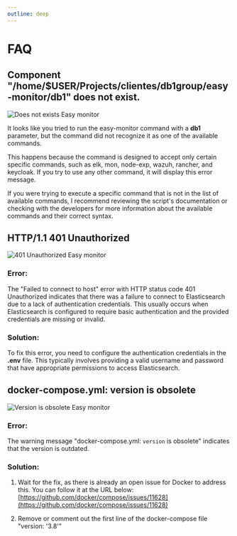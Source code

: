 ```yaml
---
outline: deep
---
```


# FAQ

## Component "/home/$USER/Projects/clientes/db1group/easy-monitor/db1" does not exist.

![Does not exists Easy monitor](/img/components/easy-monitor/easy-monitor-does-not-exists.png)

It looks like you tried to run the easy-monitor command with a **db1** parameter, but the command did not recognize it as one of the available commands.

This happens because the command is designed to accept only certain specific commands, such as elk, mon, node-exp, wazuh, rancher, and keycloak. If you try to use any other command, it will display this error message.

If you were trying to execute a specific command that is not in the list of available commands, I recommend reviewing the script's documentation or checking with the developers for more information about the available commands and their correct syntax.

## HTTP/1.1 401 Unauthorized

![401 Unauthorized Easy monitor](/img/components/easy-monitor/easy-monitor-error-401.png)

### Error:

The "Failed to connect to host" error with HTTP status code 401 Unauthorized indicates that there was a failure to connect to Elasticsearch due to a lack of authentication credentials. This usually occurs when Elasticsearch is configured to require basic authentication and the provided credentials are missing or invalid.

### Solution:

To fix this error, you need to configure the authentication credentials in the **.env** file. This typically involves providing a valid username and password that have appropriate permissions to access Elasticsearch.

## docker-compose.yml: version is obsolete

![Version is obsolete Easy monitor](/img/components/easy-monitor/easy-monitor-version-obsolete.png)

### Error:

The warning message "docker-compose.yml: `version` is obsolete" indicates that the version is outdated.

### Solution:

1. Wait for the fix, as there is already an open issue for Docker to address this. You can follow it at the URL below: [https://github.com/docker/compose/issues/11628](https://github.com/docker/compose/issues/11628)

2. Remove or comment out the first line of the docker-compose file "version: '3.8'"

